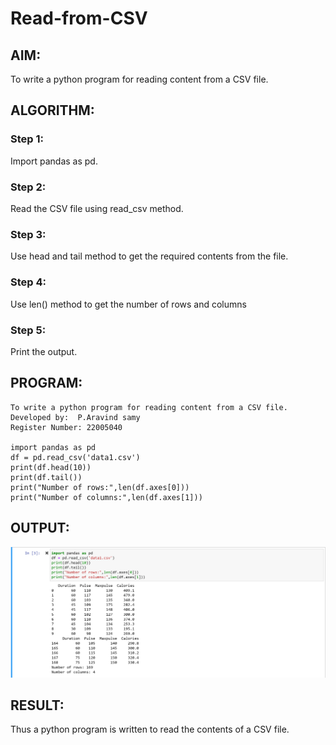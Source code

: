 # Read-from-CSV

## AIM:
To write a python program for reading content from a CSV file.


## ALGORITHM:
### Step 1:
Import pandas as pd.

### Step 2:
Read the CSV file using read_csv method.

### Step 3:
Use head and tail method to get the required contents from the file.

### Step 4:
Use len() method to get the number of rows and columns

### Step 5:
Print the output.



## PROGRAM:
```
To write a python program for reading content from a CSV file.
Developed by:  P.Aravind samy
Register Number: 22005040

import pandas as pd
df = pd.read_csv('data1.csv')
print(df.head(10))
print(df.tail())
print("Number of rows:",len(df.axes[0]))
print("Number of columns:",len(df.axes[1]))

```
## OUTPUT:
![output](/op.png)

## RESULT:
Thus a python program is written to read the contents of a CSV file.


